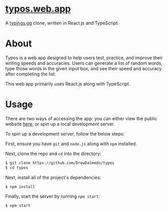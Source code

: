 # [typos.web.app](https://typos-drewdalmedo.web.app)
A [typings.gg](https://typings.gg) clone, written in React.js and TypeScript.

# About
Typos is a web app designed to help users test, practice, and improve their writing speeds and accuracies. Users can generate a list of random words, type those words in the given input box, and see their speed and accuracy after completing the list.

This web app primarily uses React.js along with TypeScript. 

# Usage
There are two ways of accessing the app: you can either view the public website [here](https://typos-drewdalmedo.web.app), or spin up a local development server.

To spin up a development server, follow the below steps:

First, ensure you have `git` and `node.js` along with `npm` installed.

Next, clone the repo and `cd` into the directory:
```sh
$ git clone https://github.com/DrewDalmedo/typos 
$ cd typos
```

Next, install all of the project's dependencies:
```sh
$ npm install
```

Finally, start the server by running `npm start`:
```sh
$ npm start
```
